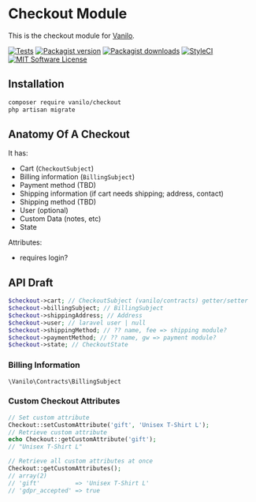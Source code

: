 # Checkout Module

This is the checkout module for [Vanilo](https://vanilo.io).

[![Tests](https://img.shields.io/github/workflow/status/vanilophp/checkout/tests/master?style=flat-square)](https://github.com/vanilophp/checkout/actions?query=workflow%3Atests)
[![Packagist version](https://img.shields.io/packagist/v/vanilo/checkout.svg?style=flat-square)](https://packagist.org/packages/vanilo/checkout)
[![Packagist downloads](https://img.shields.io/packagist/dt/vanilo/checkout.svg?style=flat-square)](https://packagist.org/packages/vanilo/checkout)
[![StyleCI](https://styleci.io/repos/109258256/shield?branch=master)](https://styleci.io/repos/109258256)
[![MIT Software License](https://img.shields.io/badge/license-MIT-blue.svg?style=flat-square)](LICENSE.md)

## Installation

```bash
composer require vanilo/checkout
php artisan migrate
```

## Anatomy Of A Checkout

It has:

- Cart (`CheckoutSubject`)
- Billing information (`BillingSubject`)
- Payment method (TBD)
- Shipping information (if cart needs shipping; address, contact)
- Shipping method (TBD)
- User (optional)
- Custom Data (notes, etc)
- State

Attributes:

- requires login?

## API Draft

```php
$checkout->cart; // CheckoutSubject (vanilo/contracts) getter/setter
$checkout->billingSubject; // BillingSubject
$checkout->shippingAddress; // Address
$checkout->user; // laravel user | null
$checkout->shippingMethod; // ?? name, fee => shipping module?
$checkout->paymentMethod; // ?? name, gw => payment module?
$checkout->state; // CheckoutState
```

### Billing Information

`\Vanilo\Contracts\BillingSubject`

### Custom Checkout Attributes

```php
// Set custom attribute
Checkout::setCustomAttribute('gift', 'Unisex T-Shirt L');
// Retrieve custom attribute
echo Checkout::getCustomAttribute('gift');
// "Unisex T-Shirt L"

// Retrieve all custom attributes at once
Checkout::getCustomAttributes();
// array(2) 
// 'gift'          => 'Unisex T-Shirt L'
// 'gdpr_accepted' => true
```
